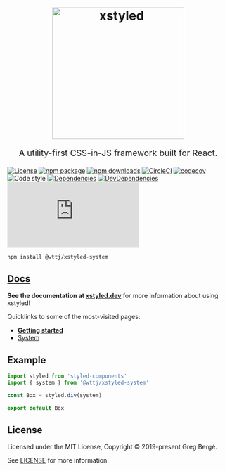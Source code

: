 <h1 align="center">
  <img src="https://raw.githubusercontent.com/gregberge/xstyled/master/resources/xstyled-logo.jpg" alt="xstyled" title="xstyled" width="300">
</h1>
<p align="center" style="font-size: 1.2rem;">A utility-first CSS-in-JS framework built for React.</p>

[![License](https://img.shields.io/npm/l/@wttj/xstyled-system.svg)](https://github.com/gregberge/xstyled/blob/master/LICENSE)
[![npm package](https://img.shields.io/npm/v/@wttj/xstyled-system/latest.svg)](https://www.npmjs.com/package/@wttj/xstyled-system)
[![npm downloads](https://img.shields.io/npm/dm/@wttj/xstyled-system.svg)](https://www.npmjs.com/package/@wttj/xstyled-system)
[![CircleCI](https://circleci.com/gh/gregberge/xstyled.svg?style=svg)](https://circleci.com/gh/gregberge/xstyled)
[![codecov](https://codecov.io/gh/gregberge/xstyled/branch/master/graph/badge.svg)](https://codecov.io/gh/gregberge/xstyled)
![Code style](https://img.shields.io/badge/code_style-prettier-ff69b4.svg)
[![Dependencies](https://img.shields.io/david/gregberge/xstyled.svg?path=packages%2Fsystem)](https://david-dm.org/gregberge/xstyled?path=packages/system)
[![DevDependencies](https://img.shields.io/david/dev/gregberge/xstyled.svg)](https://david-dm.org/gregberge/xstyled?type=dev)
[![Small size](https://img.badgesize.io/https://unpkg.com/@xstyled/styled-components/dist/@wttj/xstyled-system.min.js?compression=gzip)](https://unpkg.com/@xstyled/styled-components/dist/@wttj/xstyled-system.min.js)

```bash
npm install @wttj/xstyled-system
```

## [Docs](https://xstyled.dev)

**See the documentation at [xstyled.dev](https://xstyled.dev)** for more information about using xstyled!

Quicklinks to some of the most-visited pages:

- [**Getting started**](https://xstyled.dev/docs/getting-started/)
- [System](https://xstyled.dev/docs/system/)

## Example

```js
import styled from 'styled-components'
import { system } from '@wttj/xstyled-system'

const Box = styled.div(system)

export default Box
```

## License

Licensed under the MIT License, Copyright © 2019-present Greg Bergé.

See [LICENSE](./LICENSE) for more information.
